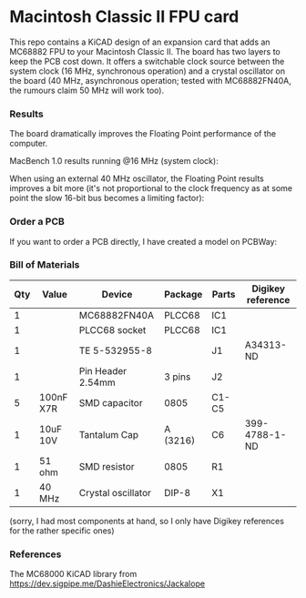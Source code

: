 # Macintosh Classic II FPU card

This repo contains a KiCAD design of an expansion card that adds an MC68882 FPU to your Macintosh Classic II. The board has two layers to keep the PCB cost down. It offers a switchable clock source between the system clock (16 MHz, synchronous operation) and a crystal oscillator on the board (40 MHz, asynchronous operation; tested with MC68882FN40A, the rumours claim 50 MHz will work too).

### Results

The board dramatically improves the Floating Point performance of the computer.

MacBench 1.0 results running @16 MHz (system clock):


When using an external 40 MHz oscillator, the Floating Point results improves a bit more (it's not proportional to the clock frequency as at some point the slow 16-bit bus becomes a limiting factor):


### Order a PCB

If you want to order a PCB directly, I have created a model on PCBWay:


### Bill of Materials

| Qty | Value           | Device             | Package              | Parts                                                  | Digikey reference             | 
|-----|-----------------|--------------------|----------------------|--------------------------------------------------------|-------------------------------|
| 1   |                 | MC68882FN40A       | PLCC68               | IC1                                                    |                               | 
| 1   |                 | PLCC68 socket      | PLCC68               | IC1                                                    |                               | 
| 1   |                 | TE 5-532955-8      |                      | J1                                                     | A34313-ND                     | 
| 1   |                 | Pin Header 2.54mm  | 3 pins               | J2                                                     |                               |
| 5   | 100nF X7R       | SMD capacitor      | 0805                 | C1-C5                                                  |                               | 
| 1   | 10uF 10V        | Tantalum Cap       | A (3216)             | C6                                                     | 399-4788-1-ND                 | 
| 1   | 51 ohm          | SMD resistor       | 0805                 | R1                                                     |                               | 
| 1   | 40 MHz          | Crystal oscillator | DIP-8                | X1                                                     |                               | 

(sorry, I had most components at hand, so I only have Digikey references for the rather specific ones)

### References

The MC68000 KiCAD library from https://dev.sigpipe.me/DashieElectronics/Jackalope
